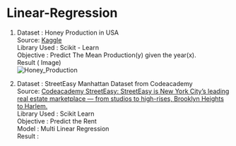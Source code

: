 # Linear-Regression   
1. Dataset : Honey Production in USA   
   Source: [Kaggle]( https://www.kaggle.com/jessicali9530/honey-production )  
   Library Used : Scikit - Learn   
   Objective : Predict The Mean Production(y) given the year(x).  
   Result ( Image)   
   ![Honey_Production](https://user-images.githubusercontent.com/45620309/80824795-c74db700-8bfc-11ea-94bb-efd1ccd2c0b9.png)
   
 2. Dataset : StreetEasy Manhattan Dataset from Codeacademy   
    Source: [Codeacademy StreetEasy: StreetEasy is New York City’s leading real estate marketplace — from studios to high-rises, Brooklyn          Heights to Harlem.](https://github.com/Codecademy/datasets/tree/master/streeteasy)  
    Library Used : Scikit Learn   
    Objective : Predict the Rent  
    Model : Multi Linear Regression  
    Result :  
   
